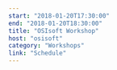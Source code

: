 ```yaml
---
start: "2018-01-20T17:30:00"
end: "2018-01-20T18:30:00"
title: "OSIsoft Workshop"
host: "osisoft"
category: "Workshops"
link: "Schedule"
---
```

